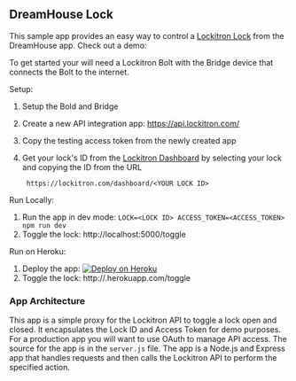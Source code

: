 DreamHouse Lock
---------------

This sample app provides an easy way to control a [Lockitron Lock](https://lockitron.com/) from the DreamHouse app.  Check out a demo:

<TODO DEMO>

To get started your will need a Lockitron Bolt with the Bridge device that connects the Bolt to the internet.

Setup:
1. Setup the Bold and Bridge
1. Create a new API integration app: https://api.lockitron.com/
1. Copy the testing access token from the newly created app
1. Get your lock's ID from the [Lockitron Dashboard](https://lockitron.com/dashboard) by selecting your lock and copying the ID from the URL

        https://lockitron.com/dashboard/<YOUR LOCK ID>

Run Locally:

1. Run the app in dev mode: `LOCK=<LOCK ID> ACCESS_TOKEN=<ACCESS_TOKEN> npm run dev`
1. Toggle the lock: http://localhost:5000/toggle

Run on Heroku:

1. Deploy the app: [![Deploy on Heroku](https://www.herokucdn.com/deploy/button.svg)](https://heroku.com/deploy)
1. Toggle the lock: http://<YOUR HEROKU APP>.herokuapp.com/toggle


### App Architecture

This app is a simple proxy for the Lockitron API to toggle a lock open and closed.  It encapsulates the Lock ID and Access Token for demo purposes.  For a production app you will want to use OAuth to manage API access.  The source for the app is in the `server.js` file.  The app is a Node.js and Express app that handles requests and then calls the Lockitron API to perform the specified action.